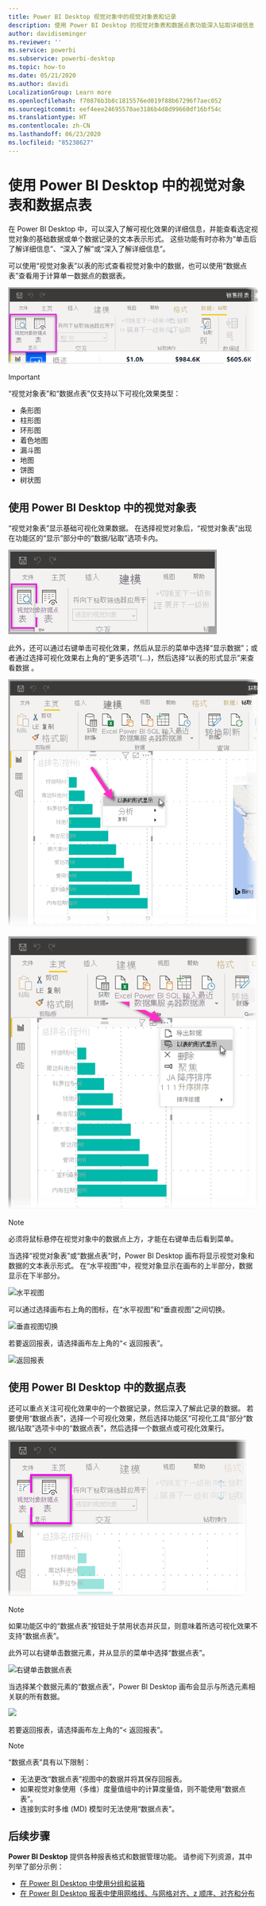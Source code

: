 ```yaml
---
title: Power BI Desktop 视觉对象中的视觉对象表和记录
description: 使用 Power BI Desktop 的视觉对象表和数据点表功能深入钻取详细信息
author: davidiseminger
ms.reviewer: ''
ms.service: powerbi
ms.subservice: powerbi-desktop
ms.topic: how-to
ms.date: 05/21/2020
ms.author: davidi
LocalizationGroup: Learn more
ms.openlocfilehash: f70876b3b8c1815576ed019f88b67296f7aec052
ms.sourcegitcommit: eef4eee24695570ae3186b4d8d99660df16bf54c
ms.translationtype: HT
ms.contentlocale: zh-CN
ms.lasthandoff: 06/23/2020
ms.locfileid: "85238627"
---
```

# <a name="use-visual-table-and-data-point-table-in-power-bi-desktop"></a>使用 Power BI Desktop 中的视觉对象表和数据点表
在 Power BI Desktop 中，可以深入了解可视化效果的详细信息，并能查看选定视觉对象的基础数据或单个数据记录的文本表示形式。 这些功能有时亦称为“单击后了解详细信息”、“深入了解”或“深入了解详细信息”。

可以使用“视觉对象表”以表的形式查看视觉对象中的数据，也可以使用“数据点表”查看用于计算单一数据点的数据表。 

![视觉对象表和数据点表](media/desktop-see-data-see-records/see-data-record.png)

>[!IMPORTANT]
>“视觉对象表”和“数据点表”仅支持以下可视化效果类型：
>  - 条形图
>  - 柱形图
>  - 环形图
>  - 着色地图
>  - 漏斗图
>  - 地图
>  - 饼图
>  - 树状图

## <a name="use-visual-table-in-power-bi-desktop"></a>使用 Power BI Desktop 中的视觉对象表

“视觉对象表”显示基础可视化效果数据。 在选择视觉对象后，“视觉对象表”出现在功能区的“显示”部分中的“数据/钻取”选项卡内。

![功能区中的视觉对象表](media/desktop-see-data-see-records/visual-table-01.png)

此外，还可以通过右键单击可视化效果，然后从显示的菜单中选择“显示数据”；或者通过选择可视化效果右上角的“更多选项”(…)，然后选择“以表的形式显示”来查看数据  。

![右键单击显示数据](media/desktop-see-data-see-records/visual-table-02.png)&nbsp;&nbsp;![更多选项显示数据](media/desktop-see-data-see-records/visual-table-03.png)

> [!NOTE]
> 必须将鼠标悬停在视觉对象中的数据点上方，才能在右键单击后看到菜单。

当选择“视觉对象表”或“数据点表”时，Power BI Desktop 画布将显示视觉对象和数据的文本表示形式。 在“水平视图”中，视觉对象显示在画布的上半部分，数据显示在下半部分。 

![水平视图](media/desktop-see-data-see-records/visual-table-04.png)

可以通过选择画布右上角的图标，在“水平视图”和“垂直视图”之间切换。

![垂直视图切换](media/desktop-see-data-see-records/visual-table-05.png)

若要返回报表，请选择画布左上角的“< 返回报表”。

![返回报表](media/desktop-see-data-see-records/visual-table-06.png)

## <a name="use-data-point-table-in-power-bi-desktop"></a>使用 Power BI Desktop 中的数据点表

还可以重点关注可视化效果中的一个数据记录，然后深入了解此记录的数据。 若要使用“数据点表”，选择一个可视化效果，然后选择功能区“可视化工具”部分“数据/钻取”选项卡中的“数据点表”，然后选择一个数据点或可视化效果行。 

![功能区中的数据点表](media/desktop-see-data-see-records/visual-table-07.png)

> [!NOTE]
> 如果功能区中的“数据点表”按钮处于禁用状态并灰显，则意味着所选可视化效果不支持“数据点表”。

此外可以右键单击数据元素，并从显示的菜单中选择“数据点表”。

![右键单击数据点表](media/desktop-see-data-see-records/visual-table-08.png)

当选择某个数据元素的“数据点表”，Power BI Desktop 画布会显示与所选元素相关联的所有数据。 

![](media/desktop-see-data-see-records/visual-table-09.png)

若要返回报表，请选择画布左上角的“< 返回报表”。


> [!NOTE]
>“数据点表”具有以下限制：
> - 无法更改“数据点表”视图中的数据并将其保存回报表。
> - 如果视觉对象使用（多维）度量值组中的计算度量值，则不能使用“数据点表”。
> - 连接到实时多维 (MD) 模型时无法使用“数据点表”。

## <a name="next-steps"></a>后续步骤
**Power BI Desktop** 提供各种报表格式和数据管理功能。 请参阅下列资源，其中列举了部分示例：

* [在 Power BI Desktop 中使用分组和装箱](desktop-grouping-and-binning.md)
* [在 Power BI Desktop 报表中使用网格线、与网格对齐、z 顺序、对齐和分布](desktop-gridlines-snap-to-grid.md)

